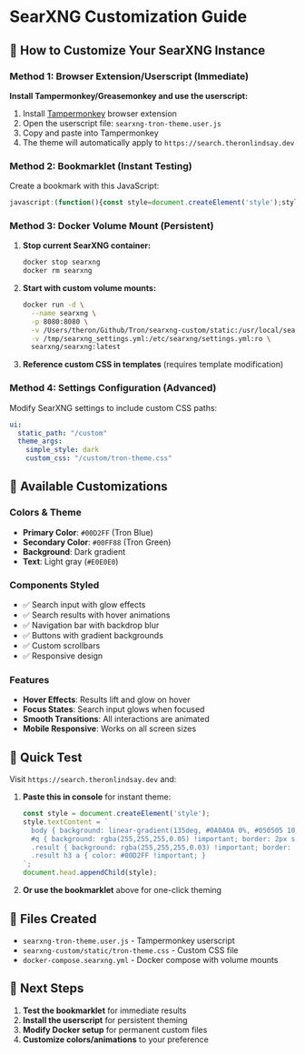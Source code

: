 # SearXNG Customization Guide

## 🎨 How to Customize Your SearXNG Instance

### Method 1: Browser Extension/Userscript (Immediate)

**Install Tampermonkey/Greasemonkey and use the userscript:**
1. Install [Tampermonkey](https://www.tampermonkey.net/) browser extension
2. Open the userscript file: `searxng-tron-theme.user.js`
3. Copy and paste into Tampermonkey
4. The theme will automatically apply to `https://search.theronlindsay.dev`

### Method 2: Bookmarklet (Instant Testing)

Create a bookmark with this JavaScript:

```javascript
javascript:(function(){const style=document.createElement('style');style.textContent=':root{--tron-primary:#00D2FF;--tron-secondary:#00FF88;--tron-dark:#0A0A0A;--tron-text:#E0E0E0;}body{background:linear-gradient(135deg,var(--tron-dark) 0%,#050505 100%)!important;color:var(--tron-text)!important;}#q,#search{background:rgba(255,255,255,0.05)!important;border:2px solid var(--tron-primary)!important;border-radius:25px!important;color:var(--tron-text)!important;padding:12px 20px!important;}#q:focus,#search:focus{border-color:var(--tron-secondary)!important;box-shadow:0 0 20px rgba(0,210,255,0.3)!important;}.result,.search_result{background:rgba(255,255,255,0.03)!important;border:1px solid #333!important;border-radius:10px!important;padding:20px!important;}.result h3 a,.search_result h3 a{color:var(--tron-primary)!important;}';document.head.appendChild(style);})();
```

### Method 3: Docker Volume Mount (Persistent)

1. **Stop current SearXNG container:**
   ```bash
   docker stop searxng
   docker rm searxng
   ```

2. **Start with custom volume mounts:**
   ```bash
   docker run -d \
     --name searxng \
     -p 8080:8080 \
     -v /Users/theron/Github/Tron/searxng-custom/static:/usr/local/searxng/searx/static/themes/simple/custom:ro \
     -v /tmp/searxng_settings.yml:/etc/searxng/settings.yml:ro \
     searxng/searxng:latest
   ```

3. **Reference custom CSS in templates** (requires template modification)

### Method 4: Settings Configuration (Advanced)

Modify SearXNG settings to include custom CSS paths:

```yaml
ui:
  static_path: "/custom"
  theme_args:
    simple_style: dark
    custom_css: "/custom/tron-theme.css"
```

## 🎯 Available Customizations

### Colors & Theme
- **Primary Color**: `#00D2FF` (Tron Blue)
- **Secondary Color**: `#00FF88` (Tron Green)  
- **Background**: Dark gradient
- **Text**: Light gray (`#E0E0E0`)

### Components Styled
- ✅ Search input with glow effects
- ✅ Search results with hover animations
- ✅ Navigation bar with backdrop blur
- ✅ Buttons with gradient backgrounds
- ✅ Custom scrollbars
- ✅ Responsive design

### Features
- **Hover Effects**: Results lift and glow on hover
- **Focus States**: Search input glows when focused
- **Smooth Transitions**: All interactions are animated
- **Mobile Responsive**: Works on all screen sizes

## 🔧 Quick Test

Visit `https://search.theronlindsay.dev` and:

1. **Paste this in console** for instant theme:
   ```javascript
   const style = document.createElement('style');
   style.textContent = `
     body { background: linear-gradient(135deg, #0A0A0A 0%, #050505 100%) !important; color: #E0E0E0 !important; }
     #q { background: rgba(255,255,255,0.05) !important; border: 2px solid #00D2FF !important; border-radius: 25px !important; color: #E0E0E0 !important; padding: 12px 20px !important; }
     .result { background: rgba(255,255,255,0.03) !important; border: 1px solid #333 !important; border-radius: 10px !important; padding: 20px !important; }
     .result h3 a { color: #00D2FF !important; }
   `;
   document.head.appendChild(style);
   ```

2. **Or use the bookmarklet** above for one-click theming

## 📁 Files Created

- `searxng-tron-theme.user.js` - Tampermonkey userscript
- `searxng-custom/static/tron-theme.css` - Custom CSS file
- `docker-compose.searxng.yml` - Docker compose with volume mounts

## 🚀 Next Steps

1. **Test the bookmarklet** for immediate results
2. **Install the userscript** for persistent theming
3. **Modify Docker setup** for permanent custom files
4. **Customize colors/animations** to your preference
